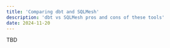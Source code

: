 ```yaml
---
title: 'Comparing dbt and SQLMesh'
description: 'dbt vs SQLMesh pros and cons of these tools'
date: 2024-11-20
---
```


TBD